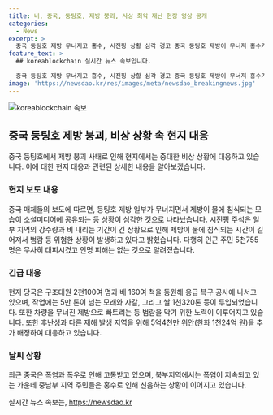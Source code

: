 ```yaml
---
title: 비, 중국, 둥팅호, 제방 붕괴, 사상 최악 재난 현장 영상 공개
categories:
  - News
excerpt: >
  중국 둥팅호 제방 무너지고 홍수, 시진핑 상황 심각 경고 중국 둥팅호 제방이 무너져 홍수가 발생했다. 사고로 다수의 주택과 농경지가 침수되는 상황 속에서 시진핑 주석은 일부 지역의 강수량이 많고 비가 오는 기간도 길어 상황이 심각하다며 경고했다. 당국은 인근 주민 5천755명을 대피시키고 응급 복구 작업에 2천100여 명의 구조대원과 배 160여 척을 투입했다. 지역은 고통스러운 폭염과 폭우에 시달리고 있으며, 구호기금으로 5억4천만 위안(한화 1천24억 원)이 추가 배정됐다.
feature_text: >
  ## koreablockchain 실시간 뉴스 속보입니다.

  중국 둥팅호 제방 무너지고 홍수, 시진핑 상황 심각 경고 중국 둥팅호 제방이 무너져 홍수가 발생했다. 사고로 다수의 주택과 농경지가 침수되는 상황 속에서 시진핑 주석은 일부 지역의 강수량이 많고 비가 오는 기간도 길어 상황이 심각하다며 경고했다. 당국은 인근 주민 5천755명을 대피시키고 응급 복구 작업에 2천100여 명의 구조대원과 배 160여 척을 투입했다. 지역은 고통스러운 폭염과 폭우에 시달리고 있으며, 구호기금으로 5억4천만 위안(한화 1천24억 원)이 추가 배정됐다.
image: 'https://newsdao.kr/res/images/meta/newsdao_breakingnews.jpg'
---
```


<p><img src="https://newsdao.kr/res/images/meta/newsdao_breakingnews.jpg" alt="koreablockchain 속보" /></p>

<h2 data-ke-size="size26">중국 둥팅호 제방 붕괴, 비상 상황 속 현지 대응</h2>

<p data-ke-size="size16">중국 둥팅호에서 제방 붕괴 사태로 인해 현지에서는 중대한 비상 상황에 대응하고 있습니다. 이에 대한 현지 대응과 관련된 상세한 내용을 알아보겠습니다.</p>

<h3>현지 보도 내용</h3>

<p data-ke-size="size16">중국 매체들의 보도에 따르면, 둥팅호 제방 일부가 무너지면서 제방이 물에 침식되는 모습이 소셜미디어에 공유되는 등 상황이 심각한 것으로 나타났습니다. 시진핑 주석은 일부 지역의 강수량과 비 내리는 기간이 긴 상황으로 인해 제방이 물에 침식되는 시간이 길어져서 범람 등 위험한 상황이 발생하고 있다고 밝혔습니다. 다행히 인근 주민 5천755명은 무사히 대피시켰고 인명 피해는 없는 것으로 알려졌습니다.</p>

<h3>긴급 대응</h3>

<p data-ke-size="size16">현지 당국은 구조대원 2천100여 명과 배 160여 척을 동원해 응급 복구 공사에 나서고 있으며, 작업에는 5만 톤이 넘는 모래와 자갈, 그리고 쌀 1천320톤 등이 투입되었습니다. 또한 차량을 무너진 제방으로 빠트리는 등 범람을 막기 위한 노력이 이루어지고 있습니다. 또한 후난성과 다른 재해 발생 지역을 위해 5억4천만 위안(한화 1천24억 원)을 추가 배정하여 대응하고 있습니다.</p>

<h3>날씨 상황</h3>

<p data-ke-size="size16">최근 중국은 폭염과 폭우로 인해 고통받고 있으며, 북부지역에서는 폭염이 지속되고 있는 가운데 중남부 지역 주민들은 홍수로 인해 신음하는 상황이 이어지고 있습니다.</p>
실시간 뉴스 속보는, <a href="https://newsdao.kr" rel="dofollow">https://newsdao.kr</a>


